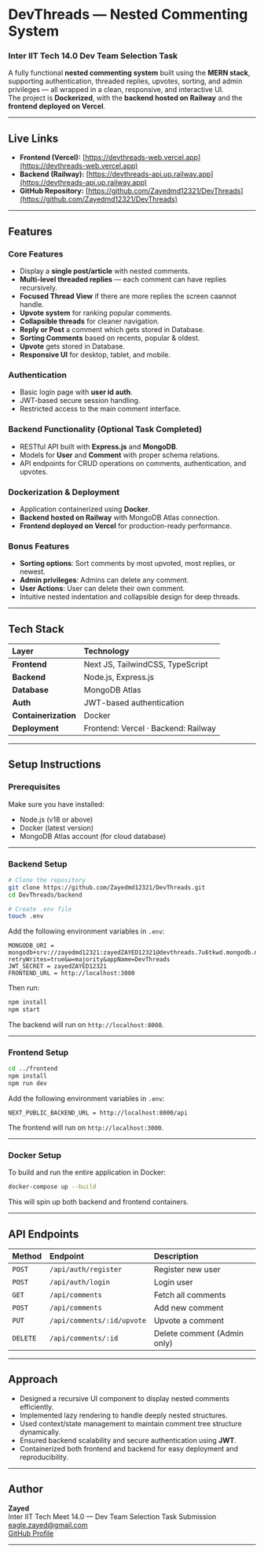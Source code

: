 # DevThreads — Nested Commenting System  
### Inter IIT Tech 14.0 Dev Team Selection Task  

A fully functional **nested commenting system** built using the **MERN stack**, supporting authentication, threaded replies, upvotes, sorting, and admin privileges — all wrapped in a clean, responsive, and interactive UI.  
The project is **Dockerized**, with the **backend hosted on Railway** and the **frontend deployed on Vercel**.

---

## Live Links  

- **Frontend (Vercel):** [https://devthreads-web.vercel.app](https://devthreads-web.vercel.app)  
- **Backend (Railway):** [https://devthreads-api.up.railway.app](https://devthreads-api.up.railway.app)  
- **GitHub Repository:** [https://github.com/Zayedmd12321/DevThreads](https://github.com/Zayedmd12321/DevThreads)

---

## Features  

### Core Features  
- Display a **single post/article** with nested comments.  
- **Multi-level threaded replies** — each comment can have replies recursively. 
- **Focused Thread View** if there are more replies the screen caannot handle. 
- **Upvote system** for ranking popular comments.  
- **Collapsible threads** for cleaner navigation.
- **Reply or Post** a comment which gets stored in Database.  
- **Sorting Comments** based on recents, popular & oldest.
- **Upvote** gets stored in Database. 
- **Responsive UI** for desktop, tablet, and mobile.  

### Authentication  
- Basic login page with **user id auth**.  
- JWT-based secure session handling.  
- Restricted access to the main comment interface.  

### Backend Functionality (Optional Task Completed)  
- RESTful API built with **Express.js** and **MongoDB**.  
- Models for **User** and **Comment** with proper schema relations.  
- API endpoints for CRUD operations on comments, authentication, and upvotes.  

### Dockerization & Deployment  
- Application containerized using **Docker**.  
- **Backend hosted on Railway** with MongoDB Atlas connection.  
- **Frontend deployed on Vercel** for production-ready performance.  

### Bonus Features  
- **Sorting options**: Sort comments by most upvoted, most replies, or newest.  
- **Admin privileges**: Admins can delete any comment.  
- **User Actions**: User can delete their own comment.
- Intuitive nested indentation and collapsible design for deep threads.  

---

## Tech Stack  

| Layer | Technology |
|:------|:------------|
| **Frontend** | Next JS, TailwindCSS, TypeScript |
| **Backend** | Node.js, Express.js |
| **Database** | MongoDB Atlas |
| **Auth** | JWT-based authentication |
| **Containerization** | Docker |
| **Deployment** | Frontend: Vercel · Backend: Railway |

---

## Setup Instructions  

### Prerequisites  
Make sure you have installed:  
- Node.js (v18 or above)  
- Docker (latest version)  
- MongoDB Atlas account (for cloud database)  

---

### Backend Setup  

```bash
# Clone the repository
git clone https://github.com/Zayedmd12321/DevThreads.git
cd DevThreads/backend

# Create .env file
touch .env
```

Add the following environment variables in `.env`:

```env
MONGODB_URI = mongodb+srv://zayedmd12321:zayedZAYED12321@devthreads.7u6tkwd.mongodb.net/?retryWrites=true&w=majority&appName=DevThreads
JWT_SECRET = zayedZAYED12321
FRONTEND_URL = http://localhost:3000
```

Then run:

```bash
npm install
npm start
```

The backend will run on `http://localhost:8000`.

---

### Frontend Setup  

```bash
cd ../frontend
npm install
npm run dev
```

Add the following environment variables in `.env`:

```env
NEXT_PUBLIC_BACKEND_URL = http://localhost:8000/api
```

The frontend will run on `http://localhost:3000`.

---

### Docker Setup  

To build and run the entire application in Docker:

```bash
docker-compose up --build
```

This will spin up both backend and frontend containers.

---

## API Endpoints  

| Method | Endpoint | Description |
|:--------|:----------|:-------------|
| `POST` | `/api/auth/register` | Register new user |
| `POST` | `/api/auth/login` | Login user |
| `GET` | `/api/comments` | Fetch all comments |
| `POST` | `/api/comments` | Add new comment |
| `PUT` | `/api/comments/:id/upvote` | Upvote a comment |
| `DELETE` | `/api/comments/:id` | Delete comment (Admin only) |

---

## Approach  

- Designed a recursive UI component to display nested comments efficiently.  
- Implemented lazy rendering to handle deeply nested structures.  
- Used context/state management to maintain comment tree structure dynamically.    
- Ensured backend scalability and secure authentication using **JWT**.  
- Containerized both frontend and backend for easy deployment and reproducibility.  

---

## Author  

**Zayed**  
Inter IIT Tech Meet 14.0 — Dev Team Selection Task Submission  
[eagle.zayed@gmail.com](mailto:zayedmd12321@gmail.com)  
[GitHub Profile](https://github.com/Zayedmd12321)

---
